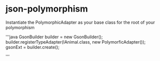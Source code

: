 json-polymorphism
=================

Instantiate the PolymorphicAdapter as your base class for the root of your polymorphism

'''java
		GsonBuilder builder = new GsonBuilder();
		builder.registerTypeAdapter(IAnimal.class, new PolymorficAdapter<IAnimal>());
		gsonExt = builder.create();


'''  